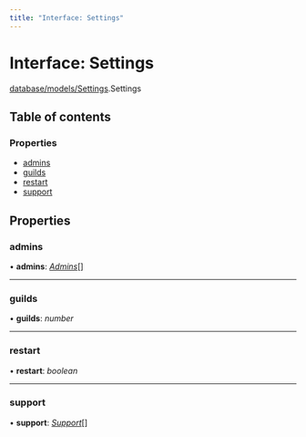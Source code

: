 ```yaml
---
title: "Interface: Settings"
---
```


# Interface: Settings

[database/models/Settings](../modules/database_models_settings.md).Settings

## Table of contents

### Properties

- [admins](database_models_settings.settings.md#admins)
- [guilds](database_models_settings.settings.md#guilds)
- [restart](database_models_settings.settings.md#restart)
- [support](database_models_settings.settings.md#support)

## Properties

### admins

• **admins**: [*Admins*](database_models_settings.admins.md)[]

___

### guilds

• **guilds**: *number*

___

### restart

• **restart**: *boolean*

___

### support

• **support**: [*Support*](database_models_settings.support.md)[]
